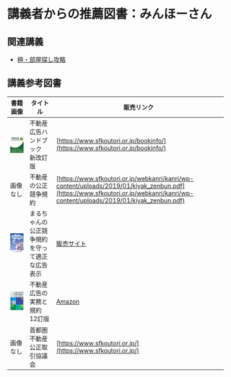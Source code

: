 # 講義者からの推薦図書：みんほーさん
## 関連講義
- [極・部屋探し攻略](../text/22.html)

## 講義参考図書
|  書籍画像  |  タイトル  |  販売リンク  |
| ---- | ---- |  ----  |
|  ![不動産広告ハンドブック　新改訂版](./image/15/01.jpg)  |  不動産広告ハンドブック　新改訂版  |  [https://www.sfkoutori.or.jp/bookinfo/](https://www.sfkoutori.or.jp/bookinfo/)  |
|  画像なし  |  不動産の公正競争規約  |  [https://www.sfkoutori.or.jp/webkanri/kanri/wp-content/uploads/2019/01/kiyak_zenbun.pdf](https://www.sfkoutori.or.jp/webkanri/kanri/wp-content/uploads/2019/01/kiyak_zenbun.pdf)  |
|  ![まるちゃんの公正競争規約を守って適正な広告表示](./image/15/03.jpg)  |  まるちゃんの公正競争規約を守って適正な広告表示  |  [販売サイト](https://www.sfkoutori.or.jp/bookinfo/)  |
|  ![不動産広告の実務と規約　12訂版](./image/15/04.jpg)  |  不動産広告の実務と規約　12訂版  |  [Amazon](https://amzn.to/2HvBuqr)  |
|  画像なし  |  首都圏不動産公正取引協議会  |  [https://www.sfkoutori.or.jp/](https://www.sfkoutori.or.jp/)  |